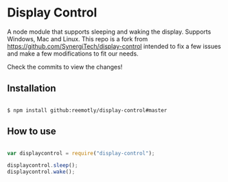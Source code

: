 # Display Control

A node module that supports sleeping and waking the display. Supports Windows, Mac and Linux.
This repo is a fork from https://github.com/SynergiTech/display-control intended to fix a few issues and make a few modifications to fit our needs.

Check the commits to view the changes!

## Installation
```

$ npm install github:reemotly/display-control#master

```

## How to use
```js

var displaycontrol = require("display-control");

displaycontrol.sleep();
displaycontrol.wake();

```
